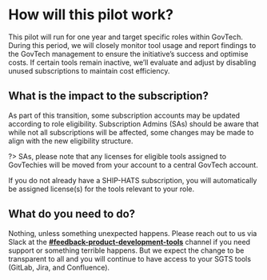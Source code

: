 # How will this pilot work?

This pilot will run for one year and target specific roles within GovTech. During this period, we will closely monitor tool usage and report findings to the GovTech management to ensure the initiative’s success and optimise costs. If certain tools remain inactive, we’ll evaluate and adjust by disabling unused subscriptions to maintain cost efficiency.

<!-- 
During the pilot period from Dec 2024 to Mar 2026, tool usage will be monitored and findings will be reviewed and evaluated. If the tools are found to be inactive or underused, access may be revoked to maintain prudence in our cost management.

Access will be rolled out progressively to [eligible roles](/eligibility.md) (e.g., Engineer, Product Manager, Designer) across selected teams. Detailed information on access and eligibility will be provided to those selected for the pilot.

Stay tuned for further updates as we continue to roll out the initiative.
-->

## What is the impact to the subscription? 

As part of this transition, some subscription accounts may be updated according to role eligibility. Subscription Admins (SAs) should be aware that while not all subscriptions will be affected, some changes may be made to align with the new eligibility structure.

?> SAs, please note that any licenses for eligible tools assigned to GovTechies will be moved from your account to a central GovTech  account.

If you do not already have a SHIP-HATS subscription, you will automatically be assigned license(s) for the tools relevant to your role.

## What do you need to do?

Nothing, unless something unexpected happens. Please reach out to us via Slack at the [**#feedback-product-development-tools**](https://govtech.enterprise.slack.com/archives/C07UF60HY9Y) channel if you need support or something terrible happens. But we expect the change to be transparent to all and you will continue to have access to your SGTS tools (GitLab, Jira, and Confluence).
